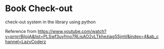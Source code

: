 # Book Check-out
check-out system in the library using python

Reference from
https://www.youtube.com/watch?v=prnrrBjlojA&list=PLSwf3uyfmo7RLjsAO2vLTkhezjag5SjmV&index=4&ab_channel=LazyCoderz
